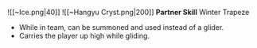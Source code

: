 
![[~Ice.png|40]]
![[~Hangyu Cryst.png|200]]
**Partner Skill**
Winter Trapeze
- While in team, can be summoned and used instead of a glider.
- Carries the player up high while gliding.